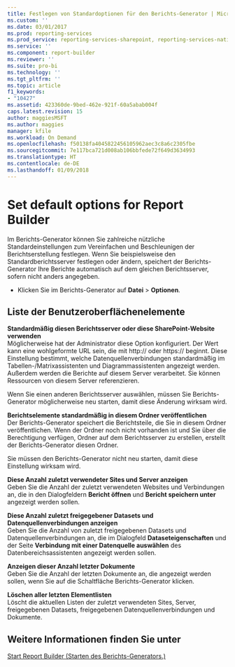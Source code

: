 ```yaml
---
title: Festlegen von Standardoptionen für den Berichts-Generator | Microsoft-Dokumentation
ms.custom: ''
ms.date: 03/01/2017
ms.prod: reporting-services
ms.prod_service: reporting-services-sharepoint, reporting-services-native
ms.service: ''
ms.component: report-builder
ms.reviewer: ''
ms.suite: pro-bi
ms.technology: ''
ms.tgt_pltfrm: ''
ms.topic: article
f1_keywords:
- "10427"
ms.assetid: 423360de-9bed-462e-921f-60a5abab004f
caps.latest.revision: 15
author: maggiesMSFT
ms.author: maggies
manager: kfile
ms.workload: On Demand
ms.openlocfilehash: f50138fa4045822456105962aec3c8a6c2305fbe
ms.sourcegitcommit: 7e117bca721d008ab106bbfede72f649d3634993
ms.translationtype: HT
ms.contentlocale: de-DE
ms.lasthandoff: 01/09/2018
---
```

# <a name="set-default-options-for-report-builder"></a>Set default options for Report Builder
  Im Berichts-Generator können Sie zahlreiche nützliche Standardeinstellungen zum Vereinfachen und Beschleunigen der Berichtserstellung festlegen.  Wenn Sie beispielsweise den Standardberichtsserver festlegen oder ändern, speichert der Berichts-Generator Ihre Berichte automatisch auf dem gleichen Berichtsserver, sofern nicht anders angegeben.  
  
-   Klicken Sie im Berichts-Generator auf **Datei** > **Optionen**.  
  
## <a name="uielement-list"></a>Liste der Benutzeroberflächenelemente  
 **Standardmäßig diesen Berichtsserver oder diese SharePoint-Website verwenden**  
 Möglicherweise hat der Administrator diese Option konfiguriert. Der Wert kann eine wohlgeformte URL sein, die mit http:// oder https:// beginnt. Diese Einstellung bestimmt, welche Datenquellenverbindungen standardmäßig im Tabellen-/Matrixassistenten und Diagrammassistenten angezeigt werden. Außerdem werden die Berichte auf diesem Server verarbeitet. Sie können Ressourcen von diesem Server referenzieren.  
  
 Wenn Sie einen anderen Berichtsserver auswählen, müssen Sie Berichts-Generator möglicherweise neu starten, damit diese Änderung wirksam wird.  
  
 **Berichtselemente standardmäßig in diesem Ordner veröffentlichen**  
 Der Berichts-Generator speichert die Berichtsteile, die Sie in diesem Ordner veröffentlichen. Wenn der Ordner noch nicht vorhanden ist und Sie über die Berechtigung verfügen, Ordner auf dem Berichtsserver zu erstellen, erstellt der Berichts-Generator diesen Ordner.  
  
 Sie müssen den Berichts-Generator nicht neu starten, damit diese Einstellung wirksam wird.  
  
 **Diese Anzahl zuletzt verwendeter Sites und Server anzeigen**  
 Geben Sie die Anzahl der zuletzt verwendeten Websites und Verbindungen an, die in den Dialogfeldern **Bericht öffnen** und **Bericht speichern unter** angezeigt werden sollen.  
  
 **Diese Anzahl zuletzt freigegebener Datasets und Datenquellenverbindungen anzeigen**  
 Geben Sie die Anzahl von zuletzt freigegebenen Datasets und Datenquellenverbindungen an, die im Dialogfeld **Dataseteigenschaften** und der Seite **Verbindung mit einer Datenquelle auswählen** des Datenbereichsassistenten angezeigt werden sollen.  
  
 **Anzeigen dieser Anzahl letzter Dokumente**  
 Geben Sie die Anzahl der letzten Dokumente an, die angezeigt werden sollen, wenn Sie auf die Schaltfläche Berichts-Generator klicken.  
  
 **Löschen aller letzten Elementlisten**  
 Löscht die aktuellen Listen der zuletzt verwendeten Sites, Server, freigegebenen Datasets, freigegebenen Datenquellenverbindungen und Dokumente.  
  
## <a name="see-also"></a>Weitere Informationen finden Sie unter  
 [Start Report Builder (Starten des Berichts-Generators.)](../../reporting-services/report-builder/start-report-builder.md)  
  
  
